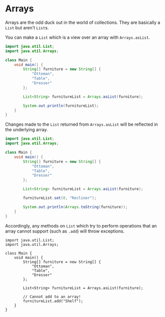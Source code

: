 # Arrays

Arrays are the odd duck out in the world of collections. They are basically a `List` but aren't `List`s.

You can make a `List` which is a view over an array with `Arrays.asList`.

```java
import java.util.List;
import java.util.Arrays;

class Main {
    void main() {
        String[] furniture = new String[] {
            "Ottoman",
            "Table",
            "Dresser"
        };

        List<String> furnitureList = Arrays.asList(furniture);

        System.out.println(furnitureList);
    }
}
```

Changes made to the `List` returned from `Arrays.asList` will be reflected in the underlying array.

```java
import java.util.List;
import java.util.Arrays;

class Main {
    void main() {
        String[] furniture = new String[] {
            "Ottoman",
            "Table",
            "Dresser"
        };

        List<String> furnitureList = Arrays.asList(furniture);

        furnitureList.set(0, "Recliner");

        System.out.println(Arrays.toString(furniture));
    }
}
```

Accordingly, any methods on `List` which try to perform operations that an array cannot support (such as `.add`) will throw exceptions.

```java,panics
import java.util.List;
import java.util.Arrays;

class Main {
    void main() {
        String[] furniture = new String[] {
            "Ottoman",
            "Table",
            "Dresser"
        };

        List<String> furnitureList = Arrays.asList(furniture);

        // Cannot add to an array!
        furnitureList.add("Shelf");
    }
}
```